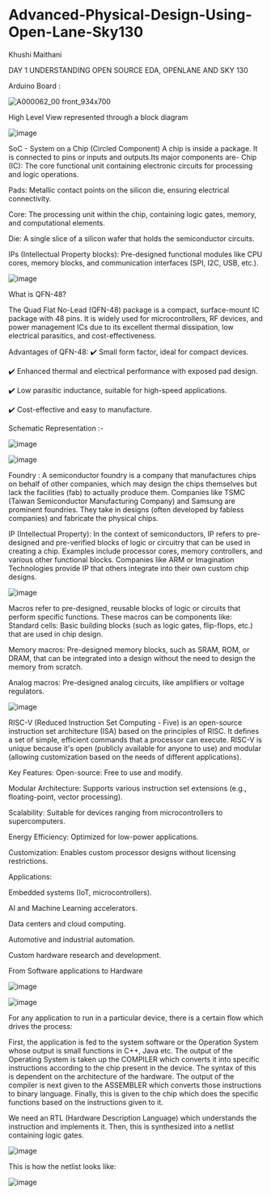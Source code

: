 # Advanced-Physical-Design-Using-Open-Lane-Sky130
Khushi Maithani

DAY 1 UNDERSTANDING OPEN SOURCE EDA, OPENLANE AND SKY 130

Arduino Board :
 
 ![A000062_00 front_934x700](https://github.com/user-attachments/assets/e7ae93af-e652-4a7b-9e04-0737c25fa0c6)   

 High Level View represented through a block diagram

 ![image](https://github.com/user-attachments/assets/cc0f9f97-76f5-4f52-a8e5-8e49fdf1e6ee)

 SoC - System on a Chip (Circled Component)
 A chip is inside a package. It is connected to pins or inputs and outputs.Its major components are-
 Chip (IC): The core functional unit containing electronic circuits for processing and logic operations.
 
 Pads: Metallic contact points on the silicon die, ensuring electrical connectivity.

 Core: The processing unit within the chip, containing logic gates, memory, and computational elements.
 
 Die: A single slice of a silicon wafer that holds the semiconductor circuits.

 IPs (Intellectual Property blocks): Pre-designed functional modules like CPU cores, memory blocks, and communication interfaces (SPI, I2C, USB, etc.).

![image](https://github.com/user-attachments/assets/24371bec-5d39-4a75-afe3-e94927b6d3c2)

 
 What is QFN-48?
 
 The Quad Flat No-Lead (QFN-48) package is a compact, surface-mount IC package with 48 pins. It is widely used for microcontrollers, RF devices, and power management ICs due to its 
 excellent thermal dissipation, low electrical parasitics, and cost-effectiveness.

Advantages of QFN-48:
✔️ Small form factor, ideal for compact devices.

✔️ Enhanced thermal and electrical performance with exposed pad design.

✔️ Low parasitic inductance, suitable for high-speed applications.

✔️ Cost-effective and easy to manufacture.

Schematic Representation :-

![image](https://github.com/user-attachments/assets/2dce7a99-742a-43d0-ad18-155e58e3b100)

![image](https://github.com/user-attachments/assets/053e84fd-1db5-49d0-b8c9-e239a55e0456)



Foundry : A semiconductor foundry is a company that manufactures chips on behalf of other companies, which may design the chips themselves but lack the facilities (fab) to actually produce them. Companies like TSMC (Taiwan Semiconductor Manufacturing Company) and Samsung are prominent foundries. They take in designs (often developed by fabless companies) and fabricate the physical chips.

IP (Intellectual Property): In the context of semiconductors, IP refers to pre-designed and pre-verified blocks of logic or circuitry that can be used in creating a chip. Examples include processor cores, memory controllers, and various other functional blocks. Companies like ARM or Imagination Technologies provide IP that others integrate into their own custom chip designs.


![image](https://github.com/user-attachments/assets/bcb44a87-cbc1-4bf2-8551-87eddda27c13)

Macros refer to pre-designed, reusable blocks of logic or circuits that perform specific functions. These macros can be components like:
Standard cells: Basic building blocks (such as logic gates, flip-flops, etc.) that are used in chip design.

Memory macros: Pre-designed memory blocks, such as SRAM, ROM, or DRAM, that can be integrated into a design without the need to design the memory from scratch.

Analog macros: Pre-designed analog circuits, like amplifiers or voltage regulators.

![image](https://github.com/user-attachments/assets/0ec85211-1704-411e-b611-d23314f51ab1)


RISC-V   (Reduced Instruction Set Computing - Five) is an open-source instruction set architecture (ISA) based on the principles of RISC. It defines a set of simple, efficient commands that a processor can execute. RISC-V is unique because it's open (publicly available for anyone to use) and modular (allowing customization based on the needs of different applications).


Key Features:
Open-source: Free to use and modify.

Modular Architecture: Supports various instruction set extensions (e.g., floating-point, vector processing).

Scalability: Suitable for devices ranging from microcontrollers to supercomputers.

Energy Efficiency: Optimized for low-power applications.

Customization: Enables custom processor designs without licensing restrictions.


Applications:

Embedded systems (IoT, microcontrollers).

AI and Machine Learning accelerators.

Data centers and cloud computing.

Automotive and industrial automation.

Custom hardware research and development.


From Software applications to Hardware


![image](https://github.com/user-attachments/assets/5b552e4f-0a4d-4336-a67d-615b4879e733)


![image](https://github.com/user-attachments/assets/bea0b3e2-f6b3-4bf8-bae8-ed416798775e)


For any application to run in a particular device, there is a certain flow which drives the process:

First, the application is fed to the system software or the Operation System whose output is small functions in C++, Java etc.
The output of the Operating System is taken up the COMPILER which converts it into specific instructions according to the chip present in the device. The syntax of this is dependent on the architecture of the hardware.
The output of the compiler is next given to the ASSEMBLER which converts those instructions to binary language.
Finally, this is given to the chip which does the specific functions based on the instructions given to it.

We need an RTL (Hardware Description Language) which understands the instruction and implements it. Then, this is synthesized into a netlist containing logic gates.


![image](https://github.com/user-attachments/assets/238b20db-9697-486b-8dc8-f0b0fc862b8d)


This is how the netlist looks like:

![image](https://github.com/user-attachments/assets/b70d6b62-cccc-4abe-9867-7d4ca1aa6353)








